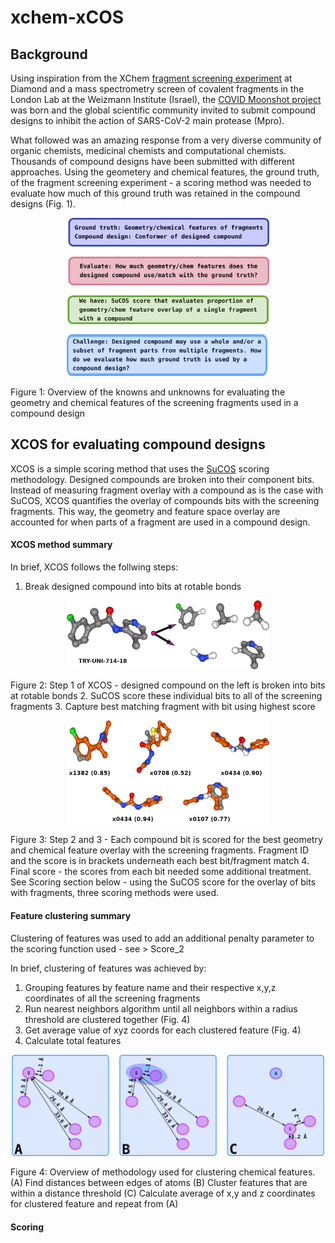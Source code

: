 # xchem-xCOS

## Background
Using inspiration from the XChem [fragment screening experiment](https://www.diamond.ac.uk/covid-19/for-scientists/Main-protease-structure-and-XChem.html) at 
Diamond and a mass spectrometry screen of covalent fragments in the London Lab at the Weizmann Institute (Israel), the [COVID Moonshot project](https://discuss.postera.ai/c/covid)  
was born and the global scientific community invited to submit compound designs to inhibit the action of SARS-CoV-2 main protease (Mpro). 

What followed was an amazing response from a very diverse community of organic chemists, medicinal chemists and computational chemists. Thousands of compound 
designs have been submitted with different approaches. Using the geometery and chemical features, the ground truth, of the fragment screening experiment - 
a scoring method was needed to evaluate how much of this ground truth was retained in the compound designs (Fig. 1).

<p align="center">
<img src="images/xcos_readme_intro.png" width="324px">
</p>
Figure 1: Overview of the knowns and unknowns for evaluating the geometry and chemical features of the screening fragments used in a compound design   

## XCOS for evaluating compound designs
XCOS is a simple scoring method that uses the [SuCOS](https://chemrxiv.org/articles/SuCOS_is_Better_than_RMSD_for_Evaluating_Fragment_Elaboration_and_Docking_Poses/8100203/1) scoring methodology. Designed compounds are broken into their component bits. Instead of measuring fragment overlay with a compound as is the case with SuCOS, 
XCOS quantifies the overlay of compounds bits with the screening fragments. This way, the geometry and feature space overlay are accounted for when parts of a fragment 
are used in a compound design. 
    
#### XCOS method summary
In brief, XCOS follows the follwing steps:
 1. Break designed compound into bits at rotable bonds
<p align="center">
<img src="images/xcos_step_1.png" width="324px">
</p> 
Figure 2: Step 1 of XCOS - designed compound on the left is broken into bits at rotable bonds   
 2. SuCOS score these individual bits to all of the screening fragments
 3. Capture best matching fragment with bit using highest score 
<p align="center">
<img src="images/xcos_step_2_3.png" width="324px">
</p> 
Figure 3: Step 2 and 3 - Each compound bit is scored for the best geometry and chemical feature overlay with the screening fragments. Fragment ID and the score is in brackets underneath each best bit/fragment match
4. Final score - the scores from each bit needed some additional treatment. See Scoring section below - using the SuCOS score for the overlay of bits with fragments, three scoring methods were used. 

#### Feature clustering summary
Clustering of features was used to add an additional penalty parameter to the scoring function used - see > Score_2

In brief, clustering of features was achieved by:

 1. Grouping features by feature name and their respective x,y,z coordinates of all the screening fragments
 3. Run nearest neighbors algorithm until all neighbors within a radius threshold are clustered together (Fig. 4)
 4. Get average value of xyz coords for each clustered feature (Fig. 4) 
 4. Calculate total features  

<p align="center">
<img src="images/feat_cluster_step_1.PNG" width="500px">
</p> 
Figure 4: Overview of methodology used for clustering chemical features. (A) Find distances between edges of atoms (B) Cluster features that are within a distance threshold 
(C) Calculate average of x,y and z coordinates for clustered feature and repeat from (A)  

#### Scoring





## 
